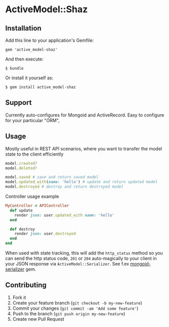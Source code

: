 # ActiveModel::Shaz

## Installation

Add this line to your application's Gemfile:

    gem 'active_model-shaz'

And then execute:

    $ bundle

Or install it yourself as:

    $ gem install active_model-shaz

## Support

Currently auto-configures for Mongoid and ActiveRecord. Easy to configure for your particular "ORM",

## Usage

Mostly useful in REST API scenarios, where you want to transfer the model state to the client efficiently

```ruby
model.created?
model.deleted?

model.saved # save and return saved model
model.updated_with(name: 'hello') # update and return updated model
model.destroyed # destroy and return destroyed model
```

Controller usage example

```ruby
MyController < APIController
  def update
    render json: user.updated_with name: 'hello'
  end

  def destroy
    render json: user.destroyed
  end
end
```

When used with state tracking, this will add the `http_status` method so you can send the http status code, `201` or `204` auto-magically to your client in your JSON response via `ActiveModel::Serializer`. See f.ex [mongoid-serializer](https://github.com/kristianmandrup/mongoid-serializer) gem.

## Contributing

1. Fork it
2. Create your feature branch (`git checkout -b my-new-feature`)
3. Commit your changes (`git commit -am 'Add some feature'`)
4. Push to the branch (`git push origin my-new-feature`)
5. Create new Pull Request
